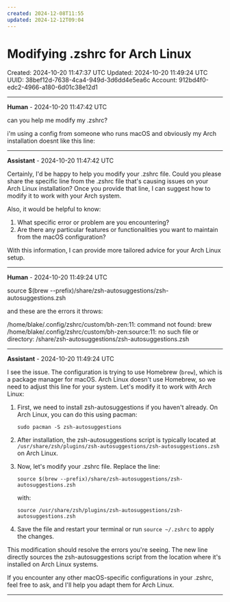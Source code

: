 ```yaml
---
created: 2024-12-08T11:55
updated: 2024-12-12T09:04
---
```

# Modifying .zshrc for Arch Linux

Created: 2024-10-20 11:47:37 UTC
Updated: 2024-10-20 11:49:24 UTC
UUID: 38bef12d-7638-4ca4-949d-3d6dd4e5ea6c
Account: 912bd4f0-edc2-4966-a180-6d01c38e12d1

---

**Human** - 2024-10-20 11:47:42 UTC

can you help me modify my .zshrc? 

i'm using a config from someone who runs macOS and obviously my Arch installation doesnt like this line:

---

**Assistant** - 2024-10-20 11:47:42 UTC

 Certainly, I'd be happy to help you modify your .zshrc file. Could you please share the specific line from the .zshrc file that's causing issues on your Arch Linux installation? Once you provide that line, I can suggest how to modify it to work with your Arch system.

Also, it would be helpful to know:

1. What specific error or problem are you encountering?
2. Are there any particular features or functionalities you want to maintain from the macOS configuration?

With this information, I can provide more tailored advice for your Arch Linux setup.

---

**Human** - 2024-10-20 11:49:24 UTC

source $(brew --prefix)/share/zsh-autosuggestions/zsh-autosuggestions.zsh

and these are the errors it throws: 

/home/blake/.config/zshrc/custom/bh-zen:11: command not found: brew
/home/blake/.config/zshrc/custom/bh-zen:source:11: no such file or directory: /share/zsh-autosuggestions/zsh-autosuggestions.zsh

---

**Assistant** - 2024-10-20 11:49:24 UTC

 I see the issue. The configuration is trying to use Homebrew (`brew`), which is a package manager for macOS. Arch Linux doesn't use Homebrew, so we need to adjust this line for your system. Let's modify it to work with Arch Linux:

1. First, we need to install zsh-autosuggestions if you haven't already. On Arch Linux, you can do this using pacman:

   ```
   sudo pacman -S zsh-autosuggestions
   ```

2. After installation, the zsh-autosuggestions script is typically located at `/usr/share/zsh/plugins/zsh-autosuggestions/zsh-autosuggestions.zsh` on Arch Linux.

3. Now, let's modify your .zshrc file. Replace the line:

   ```
   source $(brew --prefix)/share/zsh-autosuggestions/zsh-autosuggestions.zsh
   ```

   with:

   ```
   source /usr/share/zsh/plugins/zsh-autosuggestions/zsh-autosuggestions.zsh
   ```

4. Save the file and restart your terminal or run `source ~/.zshrc` to apply the changes.

This modification should resolve the errors you're seeing. The new line directly sources the zsh-autosuggestions script from the location where it's installed on Arch Linux systems.

If you encounter any other macOS-specific configurations in your .zshrc, feel free to ask, and I'll help you adapt them for Arch Linux.

---

